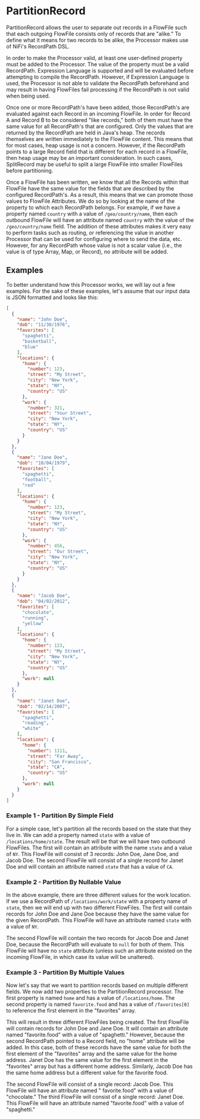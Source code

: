 <!--
  Licensed to the Apache Software Foundation (ASF) under one or more
  contributor license agreements.  See the NOTICE file distributed with
  this work for additional information regarding copyright ownership.
  The ASF licenses this file to You under the Apache License, Version 2.0
  (the "License"); you may not use this file except in compliance with
  the License.  You may obtain a copy of the License at
      http://www.apache.org/licenses/LICENSE-2.0
  Unless required by applicable law or agreed to in writing, software
  distributed under the License is distributed on an "AS IS" BASIS,
  WITHOUT WARRANTIES OR CONDITIONS OF ANY KIND, either express or implied.
  See the License for the specific language governing permissions and
  limitations under the License.
-->

# PartitionRecord

PartitionRecord allows the user to separate out records in a FlowFile such that each outgoing FlowFile consists only of
records that are "alike." To define what it means for two records to be alike, the Processor makes use of
NiFi's RecordPath DSL.

In order to make the Processor valid, at least one user-defined property must be added to the Processor. The value of
the property must be a valid RecordPath. Expression Language is supported and will be evaluated before attempting to
compile the RecordPath. However, if Expression Language is used, the Processor is not able to validate the RecordPath
beforehand and may result in having FlowFiles fail processing if the RecordPath is not valid when being used.

Once one or more RecordPath's have been added, those RecordPath's are evaluated against each Record in an incoming
FlowFile. In order for Record A and Record B to be considered "like records," both of them must have the same value for
all RecordPath's that are configured. Only the values that are returned by the RecordPath are held in Java's heap. The
records themselves are written immediately to the FlowFile content. This means that for most cases, heap usage is not a
concern. However, if the RecordPath points to a large Record field that is different for each record in a FlowFile, then
heap usage may be an important consideration. In such cases, SplitRecord may be useful to split a large FlowFile into
smaller FlowFiles before partitioning.

Once a FlowFile has been written, we know that all the Records within that FlowFile have the same value for the fields
that are described by the configured RecordPath's. As a result, this means that we can promote those values to FlowFile
Attributes. We do so by looking at the name of the property to which each RecordPath belongs. For example, if we have a
property named `country` with a value of `/geo/country/name`, then each outbound FlowFile will have an attribute named
`country` with the value of the `/geo/country/name` field. The addition of these attributes makes it very easy to
perform tasks such as routing, or referencing the value in another Processor that can be used for configuring where to
send the data, etc. However, for any RecordPath whose value is not a scalar value (i.e., the value is of type Array,
Map, or Record), no attribute will be added.

## Examples

To better understand how this Processor works, we will lay out a few examples. For the sake of these examples, let's
assume that our input data is JSON formatted and looks like this:

```json
[
  {
    "name": "John Doe",
    "dob": "11/30/1976",
    "favorites": [
      "spaghetti",
      "basketball",
      "blue"
    ],
    "locations": {
      "home": {
        "number": 123,
        "street": "My Street",
        "city": "New York",
        "state": "NY",
        "country": "US"
      },
      "work": {
        "number": 321,
        "street": "Your Street",
        "city": "New York",
        "state": "NY",
        "country": "US"
      }
    }
  },
  {
    "name": "Jane Doe",
    "dob": "10/04/1979",
    "favorites": [
      "spaghetti",
      "football",
      "red"
    ],
    "locations": {
      "home": {
        "number": 123,
        "street": "My Street",
        "city": "New York",
        "state": "NY",
        "country": "US"
      },
      "work": {
        "number": 456,
        "street": "Our Street",
        "city": "New York",
        "state": "NY",
        "country": "US"
      }
    }
  },
  {
    "name": "Jacob Doe",
    "dob": "04/02/2012",
    "favorites": [
      "chocolate",
      "running",
      "yellow"
    ],
    "locations": {
      "home": {
        "number": 123,
        "street": "My Street",
        "city": "New York",
        "state": "NY",
        "country": "US"
      },
      "work": null
    }
  },
  {
    "name": "Janet Doe",
    "dob": "02/14/2007",
    "favorites": [
      "spaghetti",
      "reading",
      "white"
    ],
    "locations": {
      "home": {
        "number": 1111,
        "street": "Far Away",
        "city": "San Francisco",
        "state": "CA",
        "country": "US"
      },
      "work": null
    }
  }
]
```

### Example 1 - Partition By Simple Field

For a simple case, let's partition all the records based on the state that they live in. We can add a property named
`state` with a value of `/locations/home/state`. The result will be that we will have two outbound FlowFiles. The first
will contain an attribute with the name `state` and a value of `NY`. This FlowFile will consist of 3 records: John Doe,
Jane Doe, and Jacob Doe. The second FlowFile will consist of a single record for Janet Doe and will contain an attribute
named `state` that has a value of `CA`.

### Example 2 - Partition By Nullable Value

In the above example, there are three different values for the work location. If we use a RecordPath of
`/locations/work/state` with a property name of `state`, then we will end up with two different FlowFiles. The first
will contain records for John Doe and Jane Doe because they have the same value for the given RecordPath. This FlowFile
will have an attribute named `state` with a value of `NY`.

The second FlowFile will contain the two records for Jacob Doe and Janet Doe, because the RecordPath will evaluate to
`null` for both of them. This FlowFile will have no `state` attribute (unless such an attribute existed on the incoming
FlowFile, in which case its value will be unaltered).

### Example 3 - Partition By Multiple Values

Now let's say that we want to partition records based on multiple different fields. We now add two properties to the
PartitionRecord processor. The first property is named `home` and has a value of `/locations/home`. The second property
is named `favorite.food` and has a value of `/favorites[0]` to reference the first element in the "favorites" array.

This will result in three different FlowFiles being created. The first FlowFile will contain records for John Doe and
Jane Doe. It will contain an attribute named "favorite.food" with a value of "spaghetti." However, because the second
RecordPath pointed to a Record field, no "home" attribute will be added. In this case, both of these records have the
same value for both the first element of the "favorites" array and the same value for the home address. Janet Doe has
the same value for the first element in the "favorites" array but has a different home address. Similarly, Jacob Doe has
the same home address but a different value for the favorite food.

The second FlowFile will consist of a single record: Jacob Doe. This FlowFile will have an attribute named "
favorite.food" with a value of "chocolate." The third FlowFile will consist of a single record: Janet Doe. This FlowFile
will have an attribute named "favorite.food" with a value of "spaghetti."